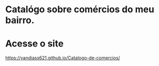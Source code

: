 # Catalógo sobre comércios do meu bairro. #
# Acesse o site #
https://yandiass621.github.io/Catalogo-de-comercios/
